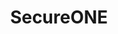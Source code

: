 ---
title: SecureONE
menu:
  sidenav:
    identifier: secureone
    parent: "engineering"
    weight: 1

---